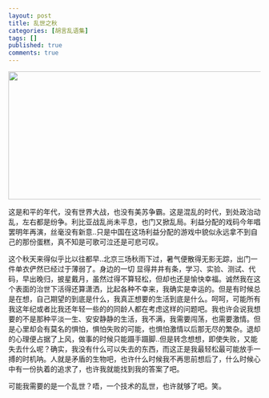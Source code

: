 ```yaml
---
layout: post
title: 乱世之秋
categories: [胡言乱语集]
tags: []
published: true
comments: true
---
```

<a href="http://www.onevcat.com/wp-content/uploads/2011/09/20071169433496_2-e131662009447311.jpg"><img class="aligncenter size-full wp-image-208" title="乱世之秋" src="http://www.onevcat.com/wp-content/uploads/2011/09/20071169433496_2-e1317658459412.jpg" alt="" width="1024" height="256" /></a>

这是和平的年代，没有世界大战，也没有美苏争霸。这是混乱的时代，到处政治动乱，左右都是纷争。利比亚战乱尚未平息，也门又掀乱局。利益分配的戏码今年唱罢明年再演，丝毫没有新意..只是中国在这场利益分配的游戏中貌似永远拿不到自己的那份蛋糕，真不知是可歌可泣还是可悲可叹。

这个秋天来得似乎比以往都早..北京三场秋雨下过，暑气便散得无影无踪，出门一件单衣俨然已经过于薄弱了。身边的一切<!--more--> 显得井井有条，学习、实验、测试、代码，早出晚归，披星戴月，虽然过得不算轻松，但却也还是愉快幸福。诚然我在这个表面的治世下活得还算潇洒，比起各种不幸来，我确实是幸运的。但是有时候总是在想，自己期望的到底是什么，我真正想要的生活到底是什么。呵呵，可能所有我这年纪或者比我还年轻一些的的同龄人都在考虑这样的问题吧。我也许会说我想要的不是那种平淡一生、安安静静的生活，我不满，我需要闯荡，也需要激情。但是心里却会有莫名的惧怕，惧怕失败的可能，也惧怕激情以后那无尽的繁杂。退却的心理便占据了上风，做事的时候只能蹑手蹑脚..但是转念想想，即使失败，又能失去什么呢？确实，我没有什么可以失去的东西，而这正是我最轻松最可能放手一搏的时机呐。人就是矛盾的生物吧，也许什么时候我不再思前想后了，什么时候心中有一份执着的追求了，也许我就能找到我的答案了吧。

可能我需要的是一个乱世？唔，一个技术的乱世，也许就够了吧。笑。
